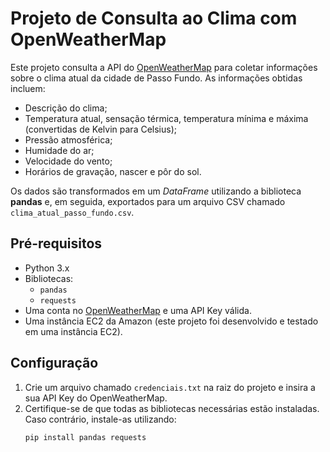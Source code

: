 # Projeto de Consulta ao Clima com OpenWeatherMap

Este projeto consulta a API do [OpenWeatherMap](https://openweathermap.org/) para coletar informações sobre o clima atual da cidade de Passo Fundo. As informações obtidas incluem:
- Descrição do clima;
- Temperatura atual, sensação térmica, temperatura mínima e máxima (convertidas de Kelvin para Celsius);
- Pressão atmosférica;
- Humidade do ar;
- Velocidade do vento;
- Horários de gravação, nascer e pôr do sol.

Os dados são transformados em um *DataFrame* utilizando a biblioteca **pandas** e, em seguida, exportados para um arquivo CSV chamado `clima_atual_passo_fundo.csv`.

## Pré-requisitos

- Python 3.x
- Bibliotecas:
  - `pandas`
  - `requests`
- Uma conta no [OpenWeatherMap](https://openweathermap.org/) e uma API Key válida.
- Uma instância EC2 da Amazon (este projeto foi desenvolvido e testado em uma instância EC2).

## Configuração

1. Crie um arquivo chamado `credenciais.txt` na raiz do projeto e insira a sua API Key do OpenWeatherMap.
2. Certifique-se de que todas as bibliotecas necessárias estão instaladas. Caso contrário, instale-as utilizando:
   ```bash
   pip install pandas requests
